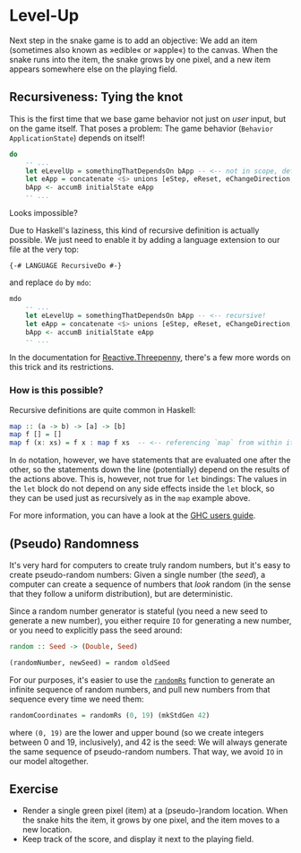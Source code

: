 Level-Up
================================================================================

Next step in the snake game is to add an objective: We add an item (sometimes
also known as »edible« or »apple«) to the canvas. When the snake runs into the
item, the snake grows by one pixel, and a new item appears somewhere else on the
playing field.

Recursiveness: Tying the knot
--------------------------------------------------------------------------------

This is the first time that we base game behavior not just on _user_ input, but
on the game itself. That poses a problem: The game behavior
(`Behavior ApplicationState`) depends on itself!

```haskell
do
    -- ...
    let eLevelUp = somethingThatDependsOn bApp -- <-- not in scope, defined below
    let eApp = concatenate <$> unions [eStep, eReset, eChangeDirection, eLevelUp]
    bApp <- accumB initialState eApp
    -- ...
```

Looks impossible?

Due to Haskell's laziness, this kind of recursive definition is actually
possible. We just need to enable it by adding a language extension to our file
at the very top:

    {-# LANGUAGE RecursiveDo #-}

and replace `do` by `mdo`:

```haskell
mdo
    -- ...
    let eLevelUp = somethingThatDependsOn bApp -- <-- recursive!
    let eApp = concatenate <$> unions [eStep, eReset, eChangeDirection, eLevelUp]
    bApp <- accumB initialState eApp
    -- ...
```

In the documentation for [Reactive.Threepenny], there's a few more words on this
trick and its restrictions.

[Reactive.Threepenny]: https://hackage.haskell.org/package/threepenny-gui-0.9.0.0/docs/Reactive-Threepenny.html#g:9

### How is this possible?

Recursive definitions are quite common in Haskell:

```haskell
map :: (a -> b) -> [a] -> [b]
map f [] = []
map f (x: xs) = f x : map f xs  -- <-- referencing `map` from within its own definition
```

In `do` notation, however, we have statements that are evaluated one after the
other, so the statements down the line (potentially) depend on the results of
the actions above. This is, however, not true for `let` bindings: The values in
the `let` block do not depend on any side effects inside the `let` block, so
they can be used just as recursively as in the `map` example above.

For more information, you can have a look at the [GHC users guide].

[GHC users guide]: https://ghc.gitlab.haskell.org/ghc/doc/users_guide/exts/recursive_do.html

(Pseudo) Randomness
--------------------------------------------------------------------------------

It's very hard for computers to create truly random numbers, but it's easy to
create pseudo-random numbers: Given a single number (the _seed_), a computer can
create a sequence of numbers that _look_ random (in the sense that they follow a
uniform distribution), but are deterministic.

Since a random number generator is stateful (you need a new seed to generate a
new number), you either require `IO` for generating a new number, or you need to
explicitly pass the seed around:

```haskell
random :: Seed -> (Double, Seed)
```

```haskell
(randomNumber, newSeed) = random oldSeed
```

For our purposes, it's easier to use the [`randomRs`] function to generate an
infinite sequence of random numbers, and pull new numbers from that sequence
every time we need them:

```haskell
randomCoordinates = randomRs (0, 19) (mkStdGen 42)
```

where `(0, 19)` are the lower and upper bound (so we create integers between 0
and 19, inclusively), and 42 is the seed: We will always generate the same
sequence of pseudo-random numbers. That way, we avoid `IO` in our model
altogether.

[`randomRs`]: https://hackage.haskell.org/package/random-1.2.0/docs/System-Random.html#v:randomRs

Exercise
--------------------------------------------------------------------------------

* Render a single green pixel (item) at a (pseudo-)random location. When the
  snake hits the item, it grows by one pixel, and the item moves to a new
  location.
* Keep track of the score, and display it next to the playing field.
